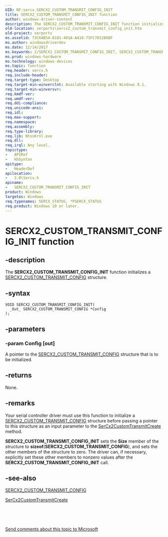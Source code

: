 ```yaml
---
UID: NF:sercx.SERCX2_CUSTOM_TRANSMIT_CONFIG_INIT
title: SERCX2_CUSTOM_TRANSMIT_CONFIG_INIT function
author: windows-driver-content
description: The SERCX2_CUSTOM_TRANSMIT_CONFIG_INIT function initializes a SERCX2_CUSTOM_TRANSMIT_CONFIG structure.
old-location: serports\sercx2_custom_transmit_config_init.htm
old-project: serports
ms.assetid: 73C64B54-8181-491A-A418-75FC7012888F
ms.author: windowsdriverdev
ms.date: 12/14/2017
ms.keywords: 2/SERCX2_CUSTOM_TRANSMIT_CONFIG_INIT, SERCX2_CUSTOM_TRANSMIT_CONFIG_INIT, SERCX2_CUSTOM_TRANSMIT_CONFIG_INIT function [Serial Ports], serports.sercx2_custom_transmit_config_init
ms.prod: windows-hardware
ms.technology: windows-devices
ms.topic: function
req.header: sercx.h
req.include-header: 
req.target-type: Desktop
req.target-min-winverclnt: Available starting with Windows 8.1.
req.target-min-winversvr: 
req.kmdf-ver: 
req.umdf-ver: 
req.ddi-compliance: 
req.unicode-ansi: 
req.idl: 
req.max-support: 
req.namespace: 
req.assembly: 
req.type-library: 
req.lib: NtosKrnl.exe
req.dll: 
req.irql: Any level.
topictype:
-	APIRef
-	kbSyntax
apitype:
-	HeaderDef
apilocation:
-	2.0\Sercx.h
apiname:
-	SERCX2_CUSTOM_TRANSMIT_CONFIG_INIT
product: Windows
targetos: Windows
req.typenames: SERCX_STATUS, *PSERCX_STATUS
req.product: Windows 10 or later.
---
```


# SERCX2_CUSTOM_TRANSMIT_CONFIG_INIT function


## -description


The <b>SERCX2_CUSTOM_TRANSMIT_CONFIG_INIT</b> function initializes a <a href="..\sercx\ns-sercx-_sercx2_custom_transmit_config.md">SERCX2_CUSTOM_TRANSMIT_CONFIG</a> structure.


## -syntax


````
VOID SERCX2_CUSTOM_TRANSMIT_CONFIG_INIT(
  _Out_ SERCX2_CUSTOM_TRANSMIT_CONFIG *Config
);
````


## -parameters




### -param Config [out]

A pointer to the <a href="..\sercx\ns-sercx-_sercx2_custom_transmit_config.md">SERCX2_CUSTOM_TRANSMIT_CONFIG</a> structure that is to be initialized.


## -returns


None.



## -remarks


Your serial controller driver must use this function to initialize a <a href="..\sercx\ns-sercx-_sercx2_custom_transmit_config.md">SERCX2_CUSTOM_TRANSMIT_CONFIG</a> structure before passing a pointer to this structure as an input parameter to the <a href="..\sercx\nf-sercx-sercx2customtransmitcreate.md">SerCx2CustomTransmitCreate</a> method.

<b>SERCX2_CUSTOM_TRANSMIT_CONFIG_INIT</b> sets the <b>Size</b> member of the structure to <b>sizeof</b>(<b>SERCX2_CUSTOM_TRANSMIT_CONFIG</b>), and sets the other members of the structure to zero. The driver can, if necessary, explicitly set these other members to nonzero values after the <b>SERCX2_CUSTOM_TRANSMIT_CONFIG_INIT</b> call.



## -see-also

<a href="..\sercx\ns-sercx-_sercx2_custom_transmit_config.md">SERCX2_CUSTOM_TRANSMIT_CONFIG</a>

<a href="..\sercx\nf-sercx-sercx2customtransmitcreate.md">SerCx2CustomTransmitCreate</a>

 

 

<a href="mailto:wsddocfb@microsoft.com?subject=Documentation%20feedback [serports\serports]:%20SERCX2_CUSTOM_TRANSMIT_CONFIG_INIT function%20 RELEASE:%20(12/14/2017)&amp;body=%0A%0APRIVACY STATEMENT%0A%0AWe use your feedback to improve the documentation. We don't use your email address for any other purpose, and we'll remove your email address from our system after the issue that you're reporting is fixed. While we're working to fix this issue, we might send you an email message to ask for more info. Later, we might also send you an email message to let you know that we've addressed your feedback.%0A%0AFor more info about Microsoft's privacy policy, see http://privacy.microsoft.com/en-us/default.aspx." title="Send comments about this topic to Microsoft">Send comments about this topic to Microsoft</a>

